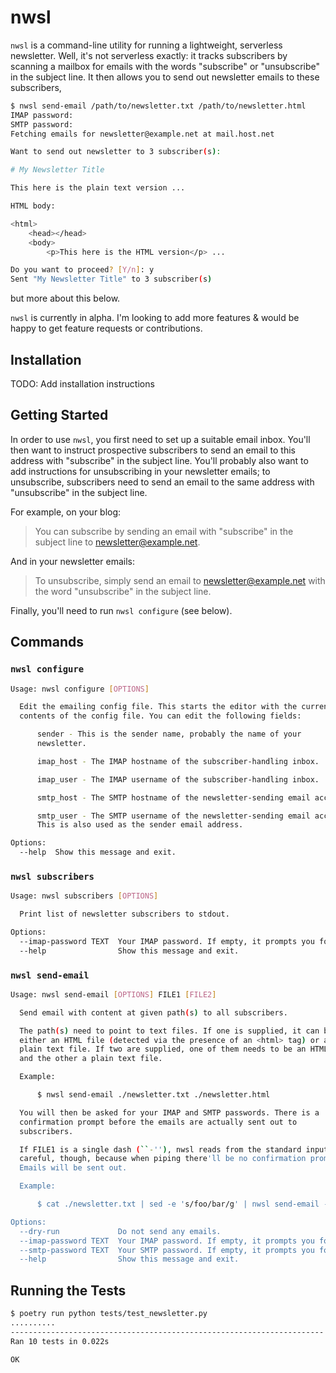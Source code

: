 # nwsl

`nwsl` is a command-line utility for running a lightweight, serverless
newsletter. Well, it's not serverless exactly: it tracks subscribers by scanning
a mailbox for emails with the words "subscribe" or "unsubscribe" in the subject
line. It then allows you to send out newsletter emails to these subscribers,

```sh
$ nwsl send-email /path/to/newsletter.txt /path/to/newsletter.html
IMAP password:
SMTP password:
Fetching emails for newsletter@example.net at mail.host.net

Want to send out newsletter to 3 subscriber(s):

# My Newsletter Title

This here is the plain text version ...

HTML body:

<html>
    <head></head>
    <body>
        <p>This here is the HTML version</p> ...

Do you want to proceed? [Y/n]: y
Sent "My Newsletter Title" to 3 subscriber(s)
```

but more about this below.

`nwsl` is currently in alpha. I'm looking to add more features & would be happy to get feature requests or contributions.

## Installation

TODO: Add installation instructions

## Getting Started

In order to use `nwsl`, you first need to set up a suitable email inbox. You'll then want to instruct prospective subscribers to send an email to this address with "subscribe" in the subject line. You'll probably also want to add instructions for unsubscribing in your newsletter emails; to unsubscribe, subscribers need to send an email to the same address with "unsubscribe" in the subject line.

For example, on your blog:

> You can subscribe by sending an email with "subscribe" in the subject line to newsletter@example.net.

And in your newsletter emails:

> To unsubscribe, simply send an email to newsletter@example.net with the word "unsubscribe" in the subject line.

Finally, you'll need to run `nwsl configure` (see below).

## Commands

### `nwsl configure`

```sh
Usage: nwsl configure [OPTIONS]

  Edit the emailing config file. This starts the editor with the current
  contents of the config file. You can edit the following fields:

      sender - This is the sender name, probably the name of your
      newsletter.

      imap_host - The IMAP hostname of the subscriber-handling inbox.

      imap_user - The IMAP username of the subscriber-handling inbox.

      smtp_host - The SMTP hostname of the newsletter-sending email account.

      smtp_user - The SMTP username of the newsletter-sending email account.
      This is also used as the sender email address.

Options:
  --help  Show this message and exit.
```

### `nwsl subscribers`

```sh
Usage: nwsl subscribers [OPTIONS]

  Print list of newsletter subscribers to stdout.

Options:
  --imap-password TEXT  Your IMAP password. If empty, it prompts you for it.
  --help                Show this message and exit.
```

### `nwsl send-email`

```sh
Usage: nwsl send-email [OPTIONS] FILE1 [FILE2]

  Send email with content at given path(s) to all subscribers.

  The path(s) need to point to text files. If one is supplied, it can be
  either an HTML file (detected via the presence of an <html> tag) or a
  plain text file. If two are supplied, one of them needs to be an HTML file
  and the other a plain text file.

  Example:

      $ nwsl send-email ./newsletter.txt ./newsletter.html

  You will then be asked for your IMAP and SMTP passwords. There is a
  confirmation prompt before the emails are actually sent out to
  subscribers.

  If FILE1 is a single dash (``-''), nwsl reads from the standard input. Be
  careful, though, because when piping there'll be no confirmation prompt.
  Emails will be sent out.

  Example:

      $ cat ./newsletter.txt | sed -e 's/foo/bar/g' | nwsl send-email -

Options:
  --dry-run             Do not send any emails.
  --imap-password TEXT  Your IMAP password. If empty, it prompts you for it.
  --smtp-password TEXT  Your SMTP password. If empty, it prompts you for it.
  --help                Show this message and exit.
```

## Running the Tests

```sh
$ poetry run python tests/test_newsletter.py
..........
----------------------------------------------------------------------
Ran 10 tests in 0.022s

OK
```
